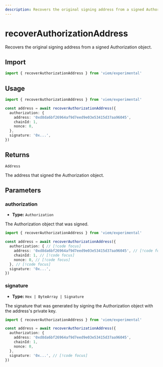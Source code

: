 ```yaml
---
description: Recovers the original signing address from a signed Authorization object.
---
```


# recoverAuthorizationAddress

Recovers the original signing address from a signed Authorization object.

## Import

```ts twoslash
import { recoverAuthorizationAddress } from 'viem/experimental'
```

## Usage

```ts twoslash
import { recoverAuthorizationAddress } from 'viem/experimental'

const address = await recoverAuthorizationAddress({
  authorization: {
    address: '0xd8da6bf26964af9d7eed9e03e53415d37aa96045',
    chainId: 1,
    nonce: 0,
  },
  signature: '0x...',
})
```

## Returns

`Address`

The address that signed the Authorization object.

## Parameters

### authorization

- **Type:** `Authorization`

The Authorization object that was signed.

```ts twoslash
import { recoverAuthorizationAddress } from 'viem/experimental'

const address = await recoverAuthorizationAddress({
  authorization: { // [!code focus]
    address: '0xd8da6bf26964af9d7eed9e03e53415d37aa96045', // [!code focus]
    chainId: 1, // [!code focus]
    nonce: 0, // [!code focus]
  }, // [!code focus]
  signature: '0x...',
}) 
```

### signature

- **Type:** `Hex | ByteArray | Signature`

The signature that was generated by signing the Authorization object with the address's private key.

```ts twoslash
import { recoverAuthorizationAddress } from 'viem/experimental'

const address = await recoverAuthorizationAddress({
  authorization: {
    address: '0xd8da6bf26964af9d7eed9e03e53415d37aa96045',
    chainId: 1,
    nonce: 0,
  },
  signature: '0x...', // [!code focus]
}) 
```